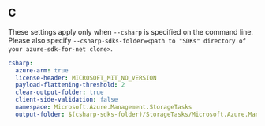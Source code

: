 ## C

These settings apply only when `--csharp` is specified on the command line.
Please also specify `--csharp-sdks-folder=<path to "SDKs" directory of your azure-sdk-for-net clone>`.

```yaml $(csharp)
csharp:
  azure-arm: true
  license-header: MICROSOFT_MIT_NO_VERSION
  payload-flattening-threshold: 2
  clear-output-folder: true
  client-side-validation: false
  namespace: Microsoft.Azure.Management.StorageTasks
  output-folder: $(csharp-sdks-folder)/StorageTasks/Microsoft.Azure.Management.StorageTasks/src/Generated
```
